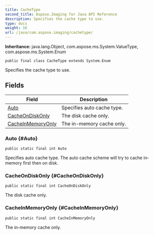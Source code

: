 ```yaml
---
title: CacheType
second_title: Aspose.Imaging for Java API Reference
description: Specifies the cache type to use.
type: docs
weight: 16
url: /java/com.aspose.imaging/cachetype/
---
```

**Inheritance:**
java.lang.Object, com.aspose.ms.System.ValueType, com.aspose.ms.System.Enum
```
public final class CacheType extends System.Enum
```

Specifies the cache type to use.
## Fields

| Field | Description |
| --- | --- |
| [Auto](#Auto) | Specifies auto cache type. |
| [CacheOnDiskOnly](#CacheOnDiskOnly) | The disk cache only. |
| [CacheInMemoryOnly](#CacheInMemoryOnly) | The in-memory cache only. |
### Auto {#Auto}
```
public static final int Auto
```


Specifies auto cache type. The auto cache scheme will try to cache in-memory first then on disk.

### CacheOnDiskOnly {#CacheOnDiskOnly}
```
public static final int CacheOnDiskOnly
```


The disk cache only.

### CacheInMemoryOnly {#CacheInMemoryOnly}
```
public static final int CacheInMemoryOnly
```


The in-memory cache only.

